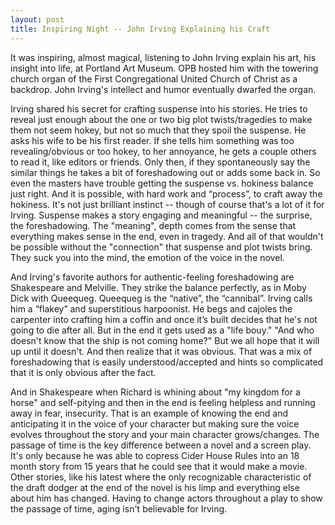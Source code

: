 ```yaml
---
layout: post
title: Inspiring Night -- John Irving Explaining his Craft
---
```


It was inspiring, almost magical, listening to John Irving explain his art, his insight into life, at Portland Art Museum. OPB hosted him with the towering church organ of the First Congregational United Church of Christ as a backdrop. John Irving's intellect and humor eventually dwarfed the organ.

Irving shared his secret for crafting suspense into his stories. He tries to reveal just enough about the one or two big plot twists/tragedies to make them not seem hokey, but not so much that they spoil the suspense. He asks his wife to be his first reader. If she tells him something was too revealing/obvious or too hokey, to her annoyance, he gets a couple others to read it, like editors or friends. Only then, if they spontaneously say the similar things he takes a bit of foreshadowing out or adds some back in. So even the masters have trouble getting the suspense vs. hokiness balance just right. And it is possible, with hard work and “process”, to craft away the hokiness. It's not just brilliant instinct -- though of course that's a lot of it for Irving. Suspense makes a story engaging and meaningful -- the surprise, the foreshadowing. The "meaning", depth comes from the sense that everything makes sense in the end, even in tragedy. And all of that wouldn't be possible without the "connection" that suspense and plot twists bring. They suck you into the mind, the emotion of the voice in the novel.

And Irving's favorite authors for authentic-feeling foreshadowing are Shakespeare and Melville. They strike the balance perfectly, as in Moby Dick with Queequeg. Queequeg is the “native”, the “cannibal”. Irving calls him a “flakey” and superstitious harpoonist. He begs and cajoles the carpenter into crafting him a coffin and once it’s built decides that he's not going to die after all. But in the end it gets used as a "life bouy." "And who doesn't know that the ship is not coming home?" But we all hope that it will up until it doesn't. And then realize that it was obvious. That was a mix of foreshadowing that is easily understood/accepted and hints so complicated that it is only obvious after the fact.

And in Shakespeare when Richard is whining about "my kingdom for a horse" and self-pitying and then in the end is feeling helpless and running away in fear, insecurity. That is an example of knowing the end and anticipating it in the voice of your character but making sure the voice evolves throughout the story and your main character grows/changes. The passage of time is the key difference between a novel and a screen play. It's only because he was able to copress Cider House Rules into an 18 month story from 15 years that he could see that it would make a movie. Other stories, like his latest where the only recognizable characteristic of the draft dodger at the end of the novel is his limp and everything else about him has changed.  Having to change actors throughout a play to show the passage of time, aging isn't believable for Irving.


